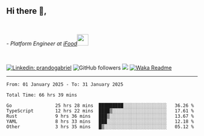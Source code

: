 <h2>Hi there  👋,</h2> </br>

<p><em>- Platform Engineer at <a href="https://www.ifood.com.br/">iFood</a><img src="https://media.giphy.com/media/WUlplcMpOCEmTGBtBW/giphy.gif" width="30"> 
</em></p></br>


[![Linkedin: prandogabriel](https://img.shields.io/badge/-prandogabriel-blue?style=flat-square&logo=Linkedin&logoColor=white&link=https://www.linkedin.com/in/prandogabriel/)](https://www.linkedin.com/in/prandogabriel)
![GitHub followers](https://img.shields.io/github/followers/prandogabriel?label=Follow&style=social)
![](https://visitor-badge.glitch.me/badge?page_id=prandogabriel.prandogabriel)
[![Waka Readme](https://github.com/prandogabriel/prandogabriel/actions/workflows/update-stats.yml.yml/badge.svg)](https://github.com/prandogabriel/prandogabriel/actions/workflows/update-stats.yml.yml)

---

<!--START_SECTION:waka-->

```golang
From: 01 January 2025 - To: 31 January 2025

Total Time: 66 hrs 39 mins

Go                25 hrs 28 mins  █████████░░░░░░░░░░░░░░░░   36.26 %
TypeScript        12 hrs 22 mins  ████▒░░░░░░░░░░░░░░░░░░░░   17.61 %
Rust              9 hrs 36 mins   ███▒░░░░░░░░░░░░░░░░░░░░░   13.67 %
YAML              8 hrs 33 mins   ███░░░░░░░░░░░░░░░░░░░░░░   12.18 %
Other             3 hrs 35 mins   █▒░░░░░░░░░░░░░░░░░░░░░░░   05.12 %
```

<!--END_SECTION:waka-->
